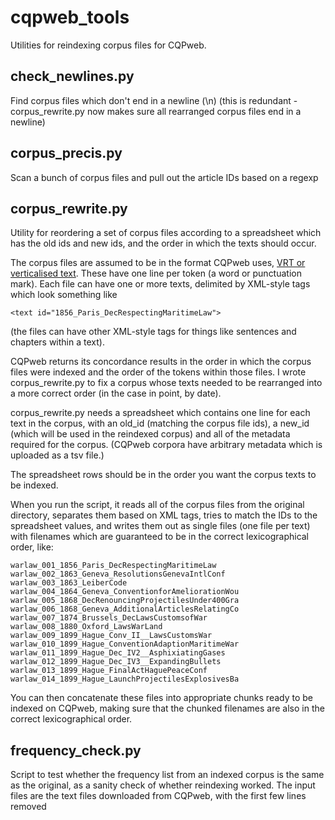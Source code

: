 # cqpweb_tools

Utilities for reindexing corpus files for CQPweb.

## check_newlines.py

Find corpus files which don't end in a newline (\\n) (this is redundant - 
corpus_rewrite.py now makes sure all rearranged corpus files end in a newline)

## corpus_precis.py

Scan a bunch of corpus files and pull out the article IDs based on a regexp

## corpus_rewrite.py

Utility for reordering a set of corpus files according to a spreadsheet which
has the old ids and new ids, and the order in which the texts should occur.

The corpus files are assumed to be in the format CQPweb uses, [VRT or
verticalised text](https://www.kielipankki.fi/support/vrt-format/). These
have one line per token (a word or punctuation mark). Each file can have
one or more texts, delimited by XML-style tags which look something like

    <text id="1856_Paris_DecRespectingMaritimeLaw">

(the files can have other XML-style tags for things like sentences and 
chapters within a text).

CQPweb returns its concordance results in the order in which the corpus files
were indexed and the order of the tokens within those files. I wrote
corpus_rewrite.py to fix a corpus whose texts needed to be rearranged into
a more correct order (in the case in point, by date).

corpus_rewrite.py needs a spreadsheet which contains one line for each text
in the corpus, with an old_id (matching the corpus file ids), a new_id (which
will be used in the reindexed corpus) and all of the metadata required for
the corpus. (CQPweb corpora have arbitrary metadata which is uploaded as a tsv
file.)

The spreadsheet rows should be in the order you want the corpus texts to be
indexed.

When you run the script, it reads all of the corpus files from the original
directory, separates them based on XML tags, tries to match the IDs to the
spreadsheet values, and writes them out as single files (one file per text)
with filenames which are guaranteed to be in the correct lexicographical order,
like:

    warlaw_001_1856_Paris_DecRespectingMaritimeLaw
    warlaw_002_1863_Geneva_ResolutionsGenevaIntlConf
    warlaw_003_1863_LeiberCode
    warlaw_004_1864_Geneva_ConventionforAmeliorationWou
    warlaw_005_1868_DecRenouncingProjectilesUnder400Gra
    warlaw_006_1868_Geneva_AdditionalArticlesRelatingCo
    warlaw_007_1874_Brussels_DecLawsCustomsofWar
    warlaw_008_1880_Oxford_LawsWarLand
    warlaw_009_1899_Hague_Conv_II__LawsCustomsWar
    warlaw_010_1899_Hague_ConventionAdaptionMaritimeWar
    warlaw_011_1899_Hague_Dec_IV2__AsphixiatingGases
    warlaw_012_1899_Hague_Dec_IV3__ExpandingBullets
    warlaw_013_1899_Hague_FinalActHaguePeaceConf
    warlaw_014_1899_Hague_LaunchProjectilesExplosivesBa

You can then concatenate these files into appropriate chunks ready to be
indexed on CQPweb, making sure that the chunked filenames are also in the
correct lexicographical order.

## frequency_check.py

Script to test whether the frequency list from an indexed corpus is the same
as the original, as a sanity check of whether reindexing worked.  The input
files are the text files downloaded from CQPweb, with the first few lines
removed